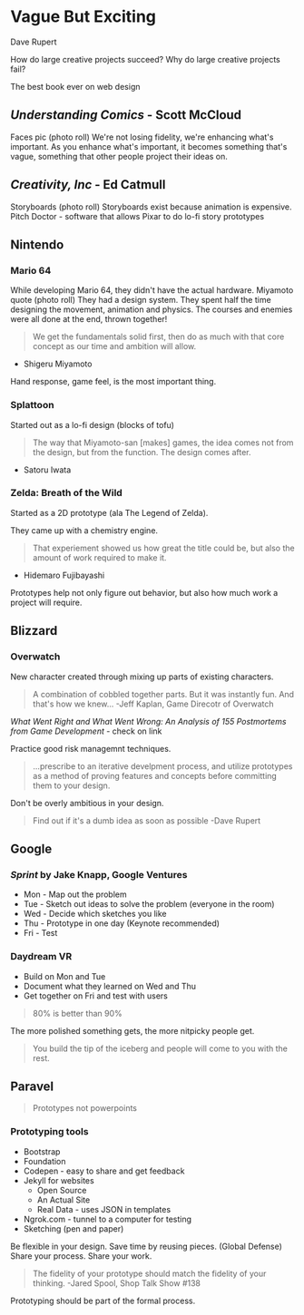 # Vague But Exciting
Dave Rupert

How do large creative projects succeed?
Why do large creative projects fail?

The best book ever on web design
## <cite>Understanding Comics</cite> - Scott McCloud

Faces pic (photo roll)
We're not losing fidelity, we're enhancing what's important.
As you enhance what's important, it becomes something that's vague, something that other people project their ideas on.

## <cite>Creativity, Inc</cite> - Ed Catmull

Storyboards (photo roll)
Storyboards exist because animation is expensive.
Pitch Doctor - software that allows Pixar to do lo-fi story prototypes

## Nintendo

### Mario 64
While developing Mario 64, they didn't have the actual hardware.
Miyamoto quote (photo roll)
They had a design system.
They spent half the time designing the movement, animation and physics.
The courses and enemies were all done at the end, thrown together!

>We get the fundamentals solid first, then do as much with that core concept as our time and ambition will allow.
- Shigeru Miyamoto

Hand response, game feel, is the most important thing.

### Splattoon
Started out as a lo-fi design (blocks of tofu)

>The way that Miyamoto-san [makes] games, the idea comes not from the design, but from the function. The design comes after.
- Satoru Iwata

### Zelda: Breath of the Wild
Started as a 2D prototype (ala The Legend of Zelda).

They came up with a chemistry engine.

>That experiement showed us how great the title could be, but also the amount of work required to make it.
- Hidemaro Fujibayashi

Prototypes help not only figure out behavior, but also how much work a project will require.

## Blizzard

### Overwatch
New character created through mixing up parts of existing characters.

>A combination of cobbled together parts. But it was instantly fun. And that's how we knew...
-Jeff Kaplan, Game Direcotr of Overwatch

<cite>What Went Right and What Went Wrong: An Analysis of 155 Postmortems from Game Development</cite> - check on link

Practice good risk managemnt techniques.

>...prescribe to an iterative develpment process, and utilize prototypes as a method of proving features and concepts before committing them to your design.

Don't be overly ambitious in your design.

>Find out if it's a dumb idea as soon as possible
-Dave Rupert

## Google

### <cite>Sprint</cite> by Jake Knapp, Google Ventures
* Mon - Map out the problem
* Tue - Sketch out ideas to solve the problem (everyone in the room)
* Wed - Decide which sketches you like
* Thu - Prototype in one day (Keynote recommended)
* Fri - Test

### Daydream VR
* Build on Mon and Tue
* Document what they learned on Wed and Thu
* Get together on Fri and test with users

>80% is better than 90%

The more polished something gets, the more nitpicky people get.

>You build the tip of the iceberg and people will come to you with the rest.

## Paravel

>Prototypes not powerpoints

### Prototyping tools
* Bootstrap
* Foundation
* Codepen - easy to share and get feedback
* Jekyll for websites
    * Open Source
    * An Actual Site
    * Real Data - uses JSON in templates
* Ngrok.com - tunnel to a computer for testing
* Sketching (pen and paper)

Be flexible in your design. Save time by reusing pieces. (Global Defense)
Share your process. Share your work.

>The fidelity of your prototype should match the fidelity of your thinking.
-Jared Spool, Shop Talk Show #138

Prototyping should be part of the formal process.